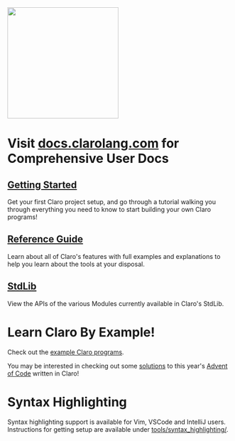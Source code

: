 <picture align="left">
  <source media="(prefers-color-scheme: dark)" srcset="https://github.com/JasonSteving99/claro-lang/blob/main/logo/ClaroLogoFromArrivalHeptapodOfferWeapon-transparentBackground.png" width=200>
  <img src="https://github.com/JasonSteving99/claro-lang/blob/main/logo/ClaroLogoFromArrivalHeptapodOfferWeapon1.jpeg" width=250 height=250>
</picture>

# Visit [docs.clarolang.com](https://docs.clarolang.com) for Comprehensive User Docs

## [Getting Started](https://jasonsteving99.github.io/claro-lang/getting_started/getting_started.html)
Get your first Claro project setup, and go through a tutorial walking you through everything you need to know to start
building your own Claro programs!

## [Reference Guide](https://jasonsteving99.github.io/claro-lang/common_programming_concepts/variables_and_types/variables_and_types.generated_docs.html)
Learn about all of Claro's features with full examples and explanations to help you learn about the tools at your 
disposal.

## [StdLib](https://jasonsteving99.github.io/claro-lang/stdlib/default_modules/default_modules.generated_docs.html)
View the APIs of the various Modules currently available in Claro's StdLib. 

# Learn Claro By Example!

Check out the [example Claro programs](https://github.com/JasonSteving99/claro-lang/tree/main/examples/claro_programs).

You may be interested in checking out some
[solutions](https://github.com/JasonSteving99/claro-lang/tree/main/examples/claro_programs/advent_of_code_2023) to this
year's [Advent of Code](https://adventofcode.com) written in Claro!

# Syntax Highlighting

Syntax highlighting support is available for Vim, VSCode and IntelliJ users. Instructions for getting setup are
available under [tools/syntax_highlighting/](https://github.com/JasonSteving99/claro-lang/tree/main/tools/syntax_highlighting/). 
